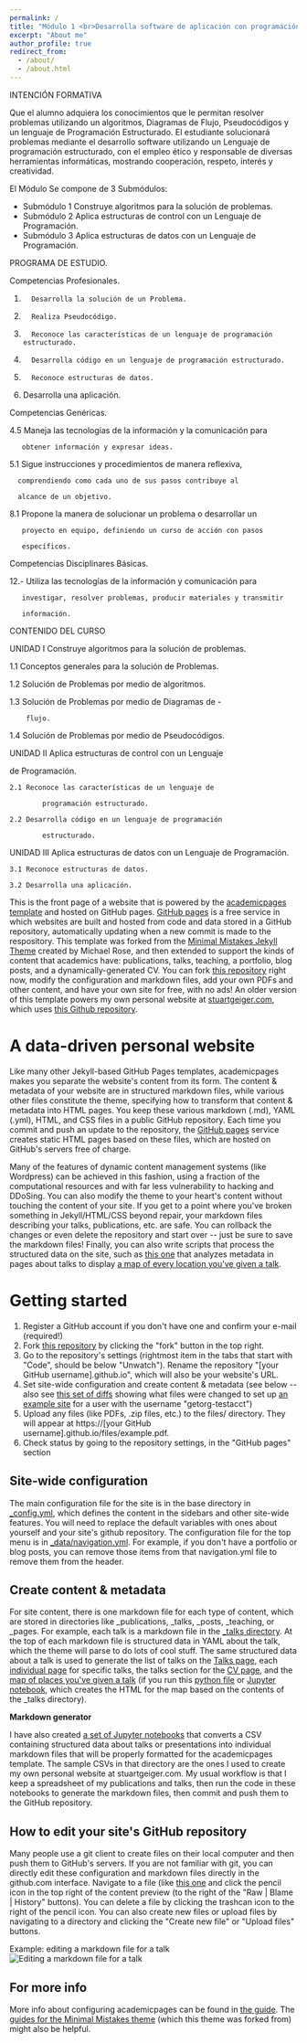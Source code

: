 ```yaml
---
permalink: /
title: "Módulo 1 <br>Desarrolla software de aplicación con programación estructurada"
excerpt: "About me"
author_profile: true
redirect_from: 
  - /about/
  - /about.html
---
```


INTENCIÓN  FORMATIVA

Que el alumno adquiera los conocimientos  que  le  permitan resolver problemas utilizando un algoritmos, Diagramas de Flujo, Pseudocódigos y un lenguaje de Programación Estructurado. 
El  estudiante solucionará problemas mediante el desarrollo software utilizando un Lenguaje de programación estructurado, con el empleo ético y responsable de diversas herramientas informáticas, mostrando cooperación, respeto, interés y creatividad.

  

El Módulo Se compone de 3 Submódulos:
<ul>
  <li>Submódulo 1  Construye algoritmos para la solución de problemas.</li>  
  <li>Submódulo 2  Aplica estructuras de control con un Lenguaje de Programación.</li>   
  <li>Submódulo 3  Aplica estructuras de datos con un Lenguaje de Programación.</li>  
</ul>

 

 PROGRAMA DE ESTUDIO.

 

Competencias Profesionales. 

1.       Desarrolla la solución de un Problema.

2.       Realiza Pseudocódigo.

3.       Reconoce las características de un lenguaje de programación estructurado.

4.       Desarrolla código en un lenguaje de programación estructurado.

5.       Reconoce estructuras de datos.

  6.   Desarrolla una aplicación.

 

 Competencias Genéricas. 

4.5 Maneja las tecnologías de la información y la comunicación para

       obtener información y expresar ideas.

5.1 Sigue instrucciones y procedimientos de manera reflexiva,     

      comprendiendo como cada uno de sus pasos contribuye al

      alcance de un objetivo.

  8.1 Propone la manera de solucionar un problema o desarrollar un

       proyecto en equipo, definiendo un curso de acción con pasos

       específicos.

 

 

Competencias Disciplinares Básicas.

 

12.- Utiliza las tecnologías de la información y comunicación para

       investigar, resolver problemas, producir materiales y transmitir

       información.

 

 

 CONTENIDO DEL CURSO

 

UNIDAD I   Construye algoritmos para la solución de problemas.

 1.1 Conceptos generales para la solución de Problemas.   

 1.2 Solución de Problemas por medio de algoritmos.

 1.3 Solución de Problemas por medio de Diagramas de -

        flujo.

1.4 Solución de Problemas por medio de Pseudocódigos.

 

UNIDAD II  Aplica estructuras de control con un Lenguaje

de Programación.

    2.1 Reconoce las características de un lenguaje de

            programación estructurado.

    2.2 Desarrolla código en un lenguaje de programación

            estructurado.

  

UNIDAD III  Aplica estructuras de datos con un Lenguaje de Programación.

    3.1 Reconoce estructuras de datos.

    3.2 Desarrolla una aplicación.


This is the front page of a website that is powered by the [academicpages template](https://github.com/academicpages/academicpages.github.io) and hosted on GitHub pages. [GitHub pages](https://pages.github.com) is a free service in which websites are built and hosted from code and data stored in a GitHub repository, automatically updating when a new commit is made to the respository. This template was forked from the [Minimal Mistakes Jekyll Theme](https://mmistakes.github.io/minimal-mistakes/) created by Michael Rose, and then extended to support the kinds of content that academics have: publications, talks, teaching, a portfolio, blog posts, and a dynamically-generated CV. You can fork [this repository](https://github.com/academicpages/academicpages.github.io) right now, modify the configuration and markdown files, add your own PDFs and other content, and have your own site for free, with no ads! An older version of this template powers my own personal website at [stuartgeiger.com](http://stuartgeiger.com), which uses [this Github repository](https://github.com/staeiou/staeiou.github.io).

A data-driven personal website
======
Like many other Jekyll-based GitHub Pages templates, academicpages makes you separate the website's content from its form. The content & metadata of your website are in structured markdown files, while various other files constitute the theme, specifying how to transform that content & metadata into HTML pages. You keep these various markdown (.md), YAML (.yml), HTML, and CSS files in a public GitHub repository. Each time you commit and push an update to the repository, the [GitHub pages](https://pages.github.com/) service creates static HTML pages based on these files, which are hosted on GitHub's servers free of charge.

Many of the features of dynamic content management systems (like Wordpress) can be achieved in this fashion, using a fraction of the computational resources and with far less vulnerability to hacking and DDoSing. You can also modify the theme to your heart's content without touching the content of your site. If you get to a point where you've broken something in Jekyll/HTML/CSS beyond repair, your markdown files describing your talks, publications, etc. are safe. You can rollback the changes or even delete the repository and start over -- just be sure to save the markdown files! Finally, you can also write scripts that process the structured data on the site, such as [this one](https://github.com/academicpages/academicpages.github.io/blob/master/talkmap.ipynb) that analyzes metadata in pages about talks to display [a map of every location you've given a talk](https://academicpages.github.io/talkmap.html).

Getting started
======
1. Register a GitHub account if you don't have one and confirm your e-mail (required!)
1. Fork [this repository](https://github.com/academicpages/academicpages.github.io) by clicking the "fork" button in the top right. 
1. Go to the repository's settings (rightmost item in the tabs that start with "Code", should be below "Unwatch"). Rename the repository "[your GitHub username].github.io", which will also be your website's URL.
1. Set site-wide configuration and create content & metadata (see below -- also see [this set of diffs](http://archive.is/3TPas) showing what files were changed to set up [an example site](https://getorg-testacct.github.io) for a user with the username "getorg-testacct")
1. Upload any files (like PDFs, .zip files, etc.) to the files/ directory. They will appear at https://[your GitHub username].github.io/files/example.pdf.  
1. Check status by going to the repository settings, in the "GitHub pages" section

Site-wide configuration
------
The main configuration file for the site is in the base directory in [_config.yml](https://github.com/academicpages/academicpages.github.io/blob/master/_config.yml), which defines the content in the sidebars and other site-wide features. You will need to replace the default variables with ones about yourself and your site's github repository. The configuration file for the top menu is in [_data/navigation.yml](https://github.com/academicpages/academicpages.github.io/blob/master/_data/navigation.yml). For example, if you don't have a portfolio or blog posts, you can remove those items from that navigation.yml file to remove them from the header. 

Create content & metadata
------
For site content, there is one markdown file for each type of content, which are stored in directories like _publications, _talks, _posts, _teaching, or _pages. For example, each talk is a markdown file in the [_talks directory](https://github.com/academicpages/academicpages.github.io/tree/master/_talks). At the top of each markdown file is structured data in YAML about the talk, which the theme will parse to do lots of cool stuff. The same structured data about a talk is used to generate the list of talks on the [Talks page](https://academicpages.github.io/talks), each [individual page](https://academicpages.github.io/talks/2012-03-01-talk-1) for specific talks, the talks section for the [CV page](https://academicpages.github.io/cv), and the [map of places you've given a talk](https://academicpages.github.io/talkmap.html) (if you run this [python file](https://github.com/academicpages/academicpages.github.io/blob/master/talkmap.py) or [Jupyter notebook](https://github.com/academicpages/academicpages.github.io/blob/master/talkmap.ipynb), which creates the HTML for the map based on the contents of the _talks directory).

**Markdown generator**

I have also created [a set of Jupyter notebooks](https://github.com/academicpages/academicpages.github.io/tree/master/markdown_generator
) that converts a CSV containing structured data about talks or presentations into individual markdown files that will be properly formatted for the academicpages template. The sample CSVs in that directory are the ones I used to create my own personal website at stuartgeiger.com. My usual workflow is that I keep a spreadsheet of my publications and talks, then run the code in these notebooks to generate the markdown files, then commit and push them to the GitHub repository.

How to edit your site's GitHub repository
------
Many people use a git client to create files on their local computer and then push them to GitHub's servers. If you are not familiar with git, you can directly edit these configuration and markdown files directly in the github.com interface. Navigate to a file (like [this one](https://github.com/academicpages/academicpages.github.io/blob/master/_talks/2012-03-01-talk-1.md) and click the pencil icon in the top right of the content preview (to the right of the "Raw | Blame | History" buttons). You can delete a file by clicking the trashcan icon to the right of the pencil icon. You can also create new files or upload files by navigating to a directory and clicking the "Create new file" or "Upload files" buttons. 

Example: editing a markdown file for a talk
![Editing a markdown file for a talk](/images/editing-talk.png)

For more info
------
More info about configuring academicpages can be found in [the guide](https://academicpages.github.io/markdown/). The [guides for the Minimal Mistakes theme](https://mmistakes.github.io/minimal-mistakes/docs/configuration/) (which this theme was forked from) might also be helpful.
